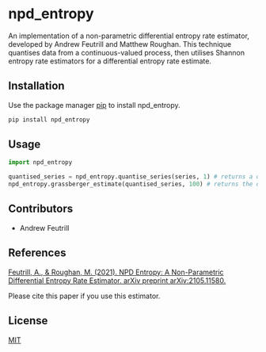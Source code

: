 # npd_entropy

An implementation of a non-parametric differential entropy rate estimator, developed by Andrew Feutrill and Matthew Roughan. This technique quantises data from a continuous-valued process, then utilises Shannon entropy rate estimators for a differential entropy rate estimate.

## Installation

Use the package manager [pip](https://pip.pypa.io/en/stable/) to install npd_entropy.

```bash
pip install npd_entropy
```

## Usage

```python
import npd_entropy

quantised_series = npd_entropy.quantise_series(series, 1) # returns a quantised version of the series, with bin size of 1
npd_entropy.grassberger_estimate(quantised_series, 100) # returns the differential entropy rte estimate, with a history of 100 data points
```

## Contributors
* Andrew Feutrill

## References

[Feutrill, A., & Roughan, M. (2021). NPD Entropy: A Non-Parametric Differential Entropy Rate Estimator. arXiv preprint arXiv:2105.11580.](https://arxiv.org/abs/2105.11580)

Please cite this paper if you use this estimator.

## License
[MIT](https://choosealicense.com/licenses/mit/)
